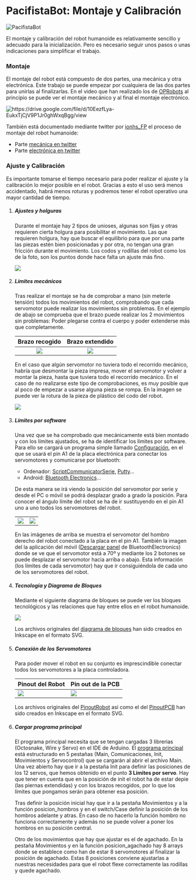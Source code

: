# PacifistaBot: Montaje y Calibración
![PacifistaBot](./../images/pacifista_img.jpg)

El montaje y calibración del robot humanoide es relativamente sencillo y adecuado para la inicialización. Pero es necesario seguir unos pasos o unas indicaciones para simplificar el trabajo.

### Montaje

El montaje del robot está compuesto de dos partes, una mecánica y otra electrónica. Este trabajo se puede empezar por cualquiera de las dos partes para unirlas al finalizarlas. En el video que han realizado los de [OPRobots](https://twitter.com/OPRobots) al principio se puede ver el montaje mecánico y al final el montaje electrónico.

![[<https://drive.google.com/file/d/10EezfLya-EukxTjCjV9P1Jr0ghWxqBgg/view>]()](C:\Users\ionhs\Documents\Robotica\PacifistaBot-Sinfork\images\pacifista_tutorial_preview_img.jpg)

También está documentado mediante twitter por [ionhs_FP](https://twitter.com/ionhs_FP) el proceso de montaje del robot humanoide:

- Parte [mecánica en twitter](https://twitter.com/ionhs_FP/status/1115969155814121472)
- Parte [electrónica en twitter](https://twitter.com/ionhs_FP/status/1116700309957509120)

### Ajuste y Calibración

Es importante tomarse el tiempo necesario para poder realizar el ajuste y la calibración lo mejor posible en el robot. Gracias a esto el uso será menos accidentado, habrá menos roturas y podremos tener el robot operativo una mayor cantidad de tiempo.



1. ##### Ajustes y holguras

   Durante el montaje hay 2 tipos de unioses, algunas son fijas y otras requieren cierta holgura para posibilitar el movimiento. Las que requieren holgura, hay que buscar el equilibrio para que por una parte las piezas estén bien posicionadas y por otra, no tengan una gran fricción durante el movimiento. Los codos y rodillas del robot como los de la foto, son los puntos donde hace falta un ajuste más fino.

   ![](./montaje/Programacion_Calibracion/Holguras.png)

2. ##### Límites mecánicos

   Tras realizar el montaje se ha de comprobar a mano (sin meterle tensión) todos los movimientos del robot, comprobando que cada servomotor puede realizar los movimientos sin problemas. En el ejemplo de abajo se comprueba que el brazo puede realizar los 2 movimientos sin problemas: Poder plegarse contra el cuerpo y poder extenderse más que completamente.

   |                       Brazo recogido                       |                       Brazo extendido                       |
   | :--------------------------------------------------------: | :---------------------------------------------------------: |
   | ![](./montaje/Programacion_Calibracion/Brazo_encogido.jpg) | ![](./montaje/Programacion_Calibracion/Brazo_extendido.jpg) |

   En el caso que algún servomotor no tuviera todo el recorrido mecánico, habría que desmontar la pieza impresa, mover el servomotor y volver a montar la pieza, hasta que tuviera todo el recorrido mecánico. En el caso de no realizarse este tipo de comprobaciones, es muy posible que al poco de empezar a usarse alguna pieza se rompa. En la imagen se puede ver la rotura de la pieza de plástico del codo del robot.

   ![](./montaje/Programacion_Calibracion/Rotura.png)

3. ##### Límites por software

   Una vez que se ha comprobado que mecánicamente está bien montado y con los límites ajustados, se ha de identificar los límites por software. Para ello se cargará un programa simple llamado [Configuración](./../source_code/Configuracion/Configuracion.ino), en el que se usará el pin A1 de la placa electrónica para conectar los servomotores y comunicarse por bluetooth:

   - Ordenador: [ScriptCommunicatorSerie](https://github.com/szieke/ScriptCommunicator_serial-terminal), [Putty](https://www.putty.org/)...
   - Android: [Bluetooth Electronics](https://www.keuwl.com/apps/bluetoothelectronics/)...

    De esta manera se irá viendo  la posición del servomotor por serie y desde el PC o móvil se podrá desplazar grado a grado la posición. Para conocer el ángulo límite del robot se ha de ir sustituyendo en el pin A1 uno a uno todos los servomotores del robot.

   |                                                              |                                                              |
   | ------------------------------------------------------------ | ------------------------------------------------------------ |
   | ![](./montaje/Programacion_Calibracion/Servo1_bluetooth.jpg) | ![](./montaje/Programacion_Calibracion/Movil_app_1servo.png) |

   En las imágenes de arriba se muestra el servomotor del hombro derecho del robot conectado a la placa en el pin A1. También la imagen del la aplicación del móvil ([Descargar panel](./..source_code/BluetoothElectronics/Bluetooth_Electronics_Panels_0003.kwl) de BluetoothElectronics) donde se ve que el servomotor está a 70º y mediante los 2 botones se puede desplazar el servomotor hacia arriba o abajo. Esta información (los límites de cada servomotor) hay que ir consiguiéndola de cada uno de los servomotores del robot.

4. ##### Tecnología y Diagrama de Bloques

   Mediante el siguiente diagrama de bloques se puede ver los bloques tecnológicos y las relaciones que hay entre ellos en el robot humanoide.

   ![](../pcb_files/Diagrama_Bloques_Pacifista_BT.png)

   Los archivos originales del [diagrama de bloques](../pcb_files/Diagrama_Bloques_Pacifista_BT.svg) han sido creados en Inkscape en el formato SVG.

5. ##### Conexión de los Servomotores

   Para poder mover el robot en su conjunto es imprescindible conectar todos los servomotores a la placa controladora.

   | Pinout del Robot                                        | Pin out de la PCB                                          |
   | ------------------------------------------------------- | ---------------------------------------------------------- |
   | ![](./Montaje/Programacion_Calibracion/ServosRobot.png) | ![](./Montaje/Programacion_Calibracion/PinerServosPCB.png) |

   Los archivos originales del [PinoutRobot](./Montaje/Programacion_Calibracion/RobotPosicionServo.svg) así como el del [PinoutPCB](./Montaje/Programacion_Calibracion/PCBnumeracionServos.svg) han sido creados en Inkscape en el formato SVG.

6. ##### Cargar programa principal

   El programa principal necesita que se tengan cargadas 3 librerias (Octosnake, Wire y Servo) en el IDE de Arduino. El [programa principal](./../source_code/Programa_Principal_OPRobots/) está estructurado en 5 pestañas (Main, Comunicaciones, Init, Movimientos y Servocontrol) que se cargarán al abrir el archivo Main. Una vez abierto hay que ir a la pestaña Init para definir las posiciones de los 12 servos, que hemos obtenido en el punto **3 Limites por servo**. Hay que tener en cuenta que en la posición de init el robot ha de estar depie (las piernas extendidas) y con los brazos recogidos, por lo que los límites que pongamos serán para obtener esa posición.

   Tras definir la posición inicial hay que ir a la pestaña Movimientos y a la función posicion_hombros y en el switch/Case definir la posición de los hombros adelante y atras. En caso de no hacerlo la función hombro no funciona correctamente y además no se puede volver a poner los hombros en su posición central.

   Otro de los movimientos que hay que ajustar es el de agachado. En la pestaña Movimientos y en la función posicion_agachado hay 8 arrays donde se establece como han de estar 8 servomotores al finalizar la posición de agachado. Estas 8 posiciones conviene ajustarlas a nuestras necesidades para que el robot flexe correctamente las rodillas y quede agachado.

